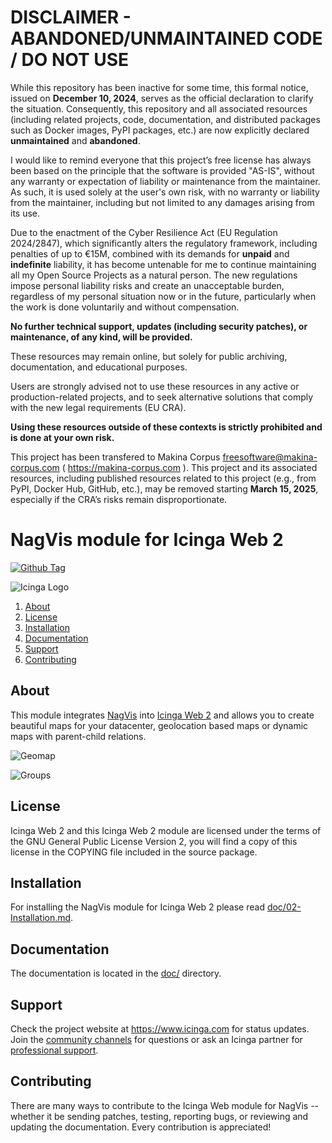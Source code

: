 
DISCLAIMER - ABANDONED/UNMAINTAINED CODE / DO NOT USE
=======================================================
While this repository has been inactive for some time, this formal notice, issued on **December 10, 2024**, serves as the official declaration to clarify the situation. Consequently, this repository and all associated resources (including related projects, code, documentation, and distributed packages such as Docker images, PyPI packages, etc.) are now explicitly declared **unmaintained** and **abandoned**.

I would like to remind everyone that this project’s free license has always been based on the principle that the software is provided "AS-IS", without any warranty or expectation of liability or maintenance from the maintainer.
As such, it is used solely at the user's own risk, with no warranty or liability from the maintainer, including but not limited to any damages arising from its use.

Due to the enactment of the Cyber Resilience Act (EU Regulation 2024/2847), which significantly alters the regulatory framework, including penalties of up to €15M, combined with its demands for **unpaid** and **indefinite** liability, it has become untenable for me to continue maintaining all my Open Source Projects as a natural person.
The new regulations impose personal liability risks and create an unacceptable burden, regardless of my personal situation now or in the future, particularly when the work is done voluntarily and without compensation.

**No further technical support, updates (including security patches), or maintenance, of any kind, will be provided.**

These resources may remain online, but solely for public archiving, documentation, and educational purposes.

Users are strongly advised not to use these resources in any active or production-related projects, and to seek alternative solutions that comply with the new legal requirements (EU CRA).

**Using these resources outside of these contexts is strictly prohibited and is done at your own risk.**

This project has been transfered to Makina Corpus <freesoftware@makina-corpus.com> ( https://makina-corpus.com ). This project and its associated resources, including published resources related to this project (e.g., from PyPI, Docker Hub, GitHub, etc.), may be removed starting **March 15, 2025**, especially if the CRA’s risks remain disproportionate.

NagVis module for Icinga Web 2
==============================

[![Github Tag](https://img.shields.io/github/tag/Icinga/icingaweb2-module-nagvis.svg)](https://github.com/Icinga/icingaweb2-module-nagvis)

![Icinga Logo](https://www.icinga.com/wp-content/uploads/2014/06/icinga_logo.png)

1. [About](#about)
2. [License](#license)
3. [Installation](#installation)
4. [Documentation](#documentation)
5. [Support](#support)
6. [Contributing](#contributing)

## About

This module integrates [NagVis](https://www.nagvis.org/) into [Icinga Web 2](https://www.icinga.com/products/icinga-web-2/)
and allows you to create beautiful maps for your datacenter, geolocation based maps or dynamic maps with parent-child
relations.

![Geomap](doc/screenshot/geomap.png)

![Groups](doc/screenshot/groups.png)

## License

Icinga Web 2 and this Icinga Web 2 module are licensed under the terms of the GNU
General Public License Version 2, you will find a copy of this license in the
COPYING file included in the source package.

## Installation

For installing the NagVis module for Icinga Web 2 please read [doc/02-Installation.md](doc/02-Installation.md).

## Documentation

The documentation is located in the [doc/](doc/) directory.

## Support

Check the project website at https://www.icinga.com for status updates. Join the
[community channels](https://www.icinga.com/community) for questions
or ask an Icinga partner for [professional support](https://www.icinga.com/services/support/).

## Contributing

There are many ways to contribute to the Icinga Web module for NagVis --
whether it be sending patches, testing, reporting bugs, or reviewing and
updating the documentation. Every contribution is appreciated!
